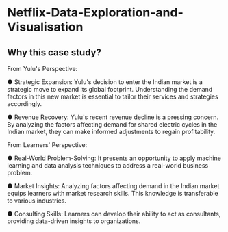 # Netflix-Data-Exploration-and-Visualisation
## Why this case study?
From Yulu's Perspective:

● Strategic Expansion: Yulu's decision to enter the Indian market is a strategic move to
expand its global footprint. Understanding the demand factors in this new market is
essential to tailor their services and strategies accordingly.

● Revenue Recovery: Yulu's recent revenue decline is a pressing concern. By analyzing the
factors affecting demand for shared electric cycles in the Indian market, they can make
informed adjustments to regain profitability.

From Learners' Perspective:

● Real-World Problem-Solving: It presents an opportunity to apply machine learning and
data analysis techniques to address a real-world business problem.

● Market Insights: Analyzing factors affecting demand in the Indian market equips
learners with market research skills. This knowledge is transferable to various
industries.

● Consulting Skills: Learners can develop their ability to act as consultants, providing
data-driven insights to organizations.
